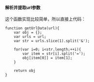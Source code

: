 #### 解析并提取url参数
这个函数实现比较简单，所以直接上代码：

	function getUrlData(url){
		var obj = {};
		var urls = url;
		var str = urls.slice(1).split('&');
		
		for(var i=0; i<str.length;++i){
			var item = str[i].split('=');
			obj[item[0]] = item[1];
		}
	
		return obj
	}